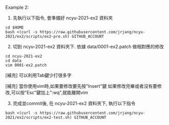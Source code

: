 Example 2:

1. 先執行以下指令, 會準備好 ncyu-2021-ex2 資料夾

```
cd $HOME
bash <(curl -s https://raw.githubusercontent.com/jrjang/ncyu-2021/ex2/scripts/ex2-pre.sh) GITHUB_ACCOUNT
```

2. 切到 ncyu-2021-ex2 資料夾下. 依據 data/0001-ex2.patch 做相對應的修改

```
cd ncyu-2021-ex2
cd data
vim 0001-ex2.patch
```

[補充] 可以利用Tab鍵少打很多字

[補充] 當你使用vim時,如果要修改要先按"Insert"鍵
       如果修改完畢或者沒有要修改,可以按"Esc"鍵加上":wq",就能離開vim

3. 完成並commit後, 在 ncyu-2021-ex2 資料夾下, 執行以下指令

```
bash <(curl -s https://raw.githubusercontent.com/jrjang/ncyu-2021/ex2/scripts/ex2-test.sh) GITHUB_ACCOUNT
```
